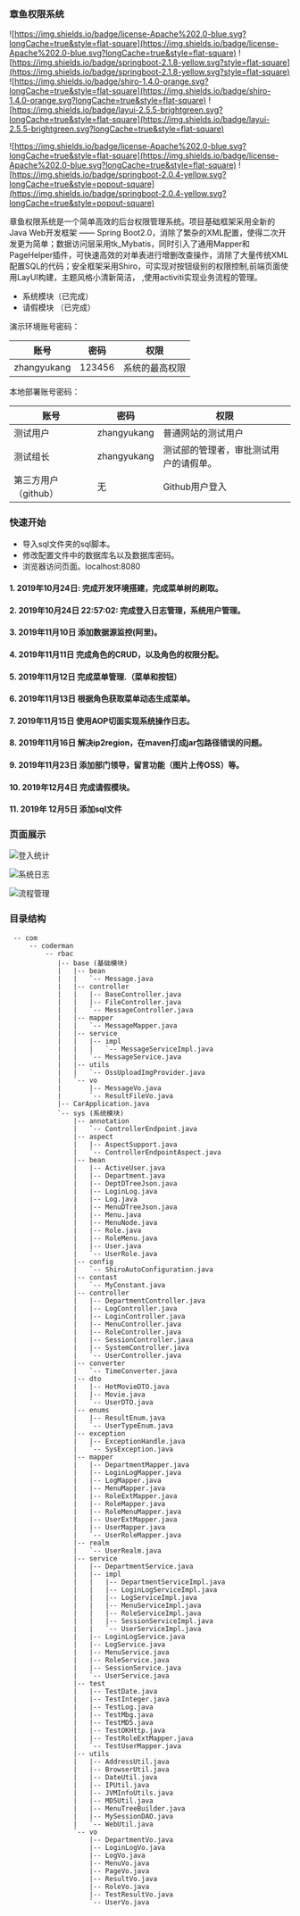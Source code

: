 ###  章鱼权限系统

![https://img.shields.io/badge/license-Apache%202.0-blue.svg?longCache=true&style=flat-square](https://img.shields.io/badge/license-Apache%202.0-blue.svg?longCache=true&style=flat-square)
![https://img.shields.io/badge/springboot-2.1.8-yellow.svg?style=flat-square](https://img.shields.io/badge/springboot-2.1.8-yellow.svg?style=flat-square)
![https://img.shields.io/badge/shiro-1.4.0-orange.svg?longCache=true&style=flat-square](https://img.shields.io/badge/shiro-1.4.0-orange.svg?longCache=true&style=flat-square)
![https://img.shields.io/badge/layui-2.5.5-brightgreen.svg?longCache=true&style=flat-square](https://img.shields.io/badge/layui-2.5.5-brightgreen.svg?longCache=true&style=flat-square)

![https://img.shields.io/badge/license-Apache%202.0-blue.svg?longCache=true&style=flat-square](https://img.shields.io/badge/license-Apache%202.0-blue.svg?longCache=true&style=flat-square)
![https://img.shields.io/badge/springboot-2.0.4-yellow.svg?longCache=true&style=popout-square](https://img.shields.io/badge/springboot-2.0.4-yellow.svg?longCache=true&style=popout-square)

章鱼权限系统是一个简单高效的后台权限管理系统。项目基础框架采用全新的Java Web开发框架 —— Spring Boot2.0，消除了繁杂的XML配置，使得二次开发更为简单；数据访问层采用tk_Mybatis，同时引入了通用Mapper和PageHelper插件，可快速高效的对单表进行增删改查操作，消除了大量传统XML配置SQL的代码；安全框架采用Shiro，可实现对按钮级别的权限控制,前端页面使用LayUI构建，主题风格小清新简洁，
,使用activiti实现业务流程的管理。

 - 系统模块（已完成）
 - 请假模块 （已完成）

演示环境账号密码：

账号 | 密码| 权限
---|---|---
zhangyukang | 123456 | 系统的最高权限


本地部署账号密码：

账号 | 密码| 权限
---|---|---
测试用户 | zhangyukang |普通网站的测试用户
测试组长 | zhangyukang | 测试部的管理者，审批测试用户的请假单。
第三方用户（github） | 无 |Github用户登入
 
### 快速开始
 - 导入sql文件夹的sql脚本。
 - 修改配置文件中的数据库名以及数据库密码。
 - 浏览器访问页面。localhost:8080


#### 1. 2019年10月24日: 完成开发环境搭建，完成菜单树的刷取。
#### 2. 2019年10月24日 22:57:02: 完成登入日志管理，系统用户管理。
####  3. 2019年11月10日 添加数据源监控(阿里)。
####  4. 2019年11月11日 完成角色的CRUD，以及角色的权限分配。
####  5. 2019年11月12日 完成菜单管理.（菜单和按钮）
####  6. 2019年11月13日 根据角色获取菜单动态生成菜单。
####  7. 2019年11月15日 使用AOP切面实现系统操作日志。
####  8. 2019年11月16日 解决ip2region，在maven打成jar包路径错误的问题。
####  9. 2019年11月23日 添加部门领导，留言功能（图片上传OSS）等。
####  10. 2019年12月4日 完成请假模块。
####  11. 2019年 12月5日 添加sql文件


### 页面展示


![登入统计](/images/1.PNG)

![系统日志](/images/2.PNG)

![流程管理](/images/3.PNG)

### 目录结构

```
 -- com
     -- coderman
         -- rbac
            |-- base (基础模块)
            |   |-- bean   
            |   |   `-- Message.java
            |   |-- controller
            |   |   |-- BaseController.java
            |   |   |-- FileController.java
            |   |   `-- MessageController.java
            |   |-- mapper
            |   |   `-- MessageMapper.java
            |   |-- service
            |   |   |-- impl
            |   |   |   `-- MessageServiceImpl.java
            |   |   `-- MessageService.java
            |   |-- utils
            |   |   `-- OssUploadImgProvider.java
            |   `-- vo
            |       |-- MessageVo.java
            |       `-- ResultFileVo.java
            |-- CarApplication.java
            `-- sys (系统模块)
                |-- annotation
                |   `-- ControllerEndpoint.java
                |-- aspect
                |   |-- AspectSupport.java
                |   `-- ControllerEndpointAspect.java
                |-- bean
                |   |-- ActiveUser.java
                |   |-- Department.java
                |   |-- DeptDTreeJson.java
                |   |-- LoginLog.java
                |   |-- Log.java
                |   |-- MenuDTreeJson.java
                |   |-- Menu.java
                |   |-- MenuNode.java
                |   |-- Role.java
                |   |-- RoleMenu.java
                |   |-- User.java
                |   `-- UserRole.java
                |-- config
                |   `-- ShiroAutoConfiguration.java
                |-- contast
                |   `-- MyConstant.java
                |-- controller
                |   |-- DepartmentController.java
                |   |-- LogController.java
                |   |-- LoginController.java
                |   |-- MenuController.java
                |   |-- RoleController.java
                |   |-- SessionController.java
                |   |-- SystemController.java
                |   `-- UserController.java
                |-- converter
                |   `-- TimeConverter.java
                |-- dto
                |   |-- HotMovieDTO.java
                |   |-- Movie.java
                |   `-- UserDTO.java
                |-- enums
                |   |-- ResultEnum.java
                |   `-- UserTypeEnum.java
                |-- exception
                |   |-- ExceptionHandle.java
                |   `-- SysException.java
                |-- mapper
                |   |-- DepartmentMapper.java
                |   |-- LoginLogMapper.java
                |   |-- LogMapper.java
                |   |-- MenuMapper.java
                |   |-- RoleExtMapper.java
                |   |-- RoleMapper.java
                |   |-- RoleMenuMapper.java
                |   |-- UserExtMapper.java
                |   |-- UserMapper.java
                |   `-- UserRoleMapper.java
                |-- realm
                |   `-- UserRealm.java
                |-- service
                |   |-- DepartmentService.java
                |   |-- impl
                |   |   |-- DepartmentServiceImpl.java
                |   |   |-- LoginLogServiceImpl.java
                |   |   |-- LogServiceImpl.java
                |   |   |-- MenuServiceImpl.java
                |   |   |-- RoleServiceImpl.java
                |   |   |-- SessionServiceImpl.java
                |   |   `-- UserServiceImpl.java
                |   |-- LoginLogService.java
                |   |-- LogService.java
                |   |-- MenuService.java
                |   |-- RoleService.java
                |   |-- SessionService.java
                |   `-- UserService.java
                |-- test
                |   |-- TestDate.java
                |   |-- TestInteger.java
                |   |-- TestLog.java
                |   |-- TestMbg.java
                |   |-- TestMD5.java
                |   |-- TestOKHttp.java
                |   |-- TestRoleExtMapper.java
                |   `-- TestUserMapper.java
                |-- utils
                |   |-- AddressUtil.java
                |   |-- BrowserUtil.java
                |   |-- DateUtil.java
                |   |-- IPUtil.java
                |   |-- JVMInfoUtils.java
                |   |-- MD5Util.java
                |   |-- MenuTreeBuilder.java
                |   |-- MySessionDAO.java
                |   `-- WebUtil.java
                `-- vo
                    |-- DepartmentVo.java
                    |-- LoginLogVo.java
                    |-- LogVo.java
                    |-- MenuVo.java
                    |-- PageVo.java
                    |-- ResultVo.java
                    |-- RoleVo.java
                    |-- TestResultVo.java
                    `-- UserVo.java
```






